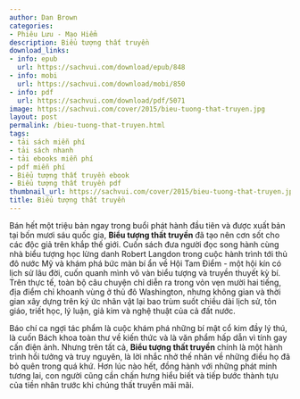 ```yaml
---
author: Dan Brown
categories:
- Phiêu Lưu - Mạo Hiểm
description: Biểu tượng thất truyền
download_links:
- info: epub
  url: https://sachvui.com/download/epub/848
- info: mobi
  url: https://sachvui.com/download/mobi/850
- info: pdf
  url: https://sachvui.com/download/pdf/5071
image: https://sachvui.com/cover/2015/bieu-tuong-that-truyen.jpg
layout: post
permalink: /bieu-tuong-that-truyen.html
tags:
- tải sách miễn phí
- tải sách nhanh
- tải ebooks miễn phí
- pdf miễn phí
- Biểu tượng thất truyền ebook
- Biểu tượng thất truyền pdf
thumbnail_url: https://sachvui.com/cover/2015/bieu-tuong-that-truyen.jpg
title: Biểu tượng thất truyền
---
```


 <div class="item-desc text-justify"> <p>Bán hết một triệu bản ngay trong buổi phát hành đầu tiên và được xuất bản tại bốn mươi sáu quốc gia, <strong>Biểu tượng thất truyền</strong><strong> </strong>đã tạo nên cơn sốt cho các độc giả trên khắp thế giới. Cuốn sách đưa người đọc song hành cùng nhà biểu tượng học lừng danh Robert Langdon trong cuộc hành trình tới thủ đô nước Mỹ và khám phá bức màn bí ẩn về Hội Tam Điểm - một hội kín có lịch sử lâu đời, cuốn quanh mình vô vàn biểu tượng và truyền thuyết kỳ bí. Trên thực tế, toàn bộ câu chuyện chỉ diễn ra trong vỏn vẹn mười hai tiếng, địa điểm chỉ khoanh vùng ở thủ đô Washington, nhưng không gian và thời gian xây dựng trên ký ức nhân vật lại bao trùm suốt chiều dài lịch sử, tôn giáo, triết học, lý luận, giả kim và nghệ thuật của cả đất nước.</p><p>Báo chí ca ngợi tác phẩm là cuộc khám phá những bí mật cổ kim đầy lý thú, là cuốn Bách khoa toàn thư về kiến thức và là văn phẩm hấp dẫn vì tính gay cấn điện ảnh. Nhưng trên tất cả, <strong>Biểu tượng thất truyền</strong> chính là một hành trình hồi tưởng và truy nguyên, là lời nhắc nhở thế nhân về những điều họ đã bỏ quên trong quá khứ. Hơn lúc nào hết, đồng hành với những phát minh tương lai, con người cũng cần chấn hưng hiểu biết và tiếp bước thành tựu của tiền nhân trước khi chúng thất truyền mãi mãi.</p> </div>